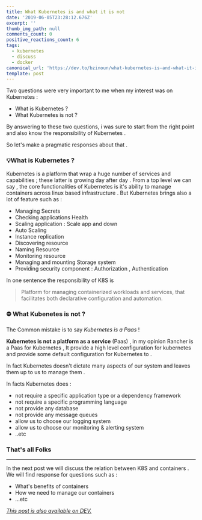 ```yaml
---
title: What Kubernetes is and what it is not
date: '2019-06-05T23:28:12.676Z'
excerpt: ''
thumb_img_path: null
comments_count: 0
positive_reactions_count: 6
tags:
  - kubernetes
  - discuss
  - docker
canonical_url: 'https://dev.to/bzinoun/what-kubernetes-is-and-what-it-is-not-1kkd'
template: post
---
```

Two questions were very important to me when my interest was on Kubernetes : 

- What is Kubernetes ?
- What Kubernetes is not  ?

By answering to these two questions, i was sure to start from the right point and also know the responsibility of Kubernetes . 

So let's make a pragmatic responses about that . 

### 💡What is Kubernetes ?

Kubernetes is a platform that wrap a huge number of services and capabilities ; these latter is growing day after day . 
From a top level we can say , the core functionalities of Kubernetes  is it's ability to manage containers across linux based infrastructure . 
But Kubernetes brings also a lot of feature such as : 

- Managing Secrets
- Checking applications Health
- Scaling application : Scale app and down
- Auto Scaling
- Instance replication
- Discovering resource
- Naming Resource
- Monitoring resource
- Managing and mounting Storage system
- Providing security component : Authorization , Authentication

In one sentence the responsibility of K8S is 

> Platform for managing containerized workloads and services, that facilitates both declarative configuration and automation.

### ⛔️ What Kubenetes is not ?

The Common mistake is to say  *Kubernetes is a Paas* ! 

**Kubernetes is not a platform as a service** (Paas) , in my opinion  Rancher is a Paas for Kubernetes  , It provide a high level configuration for kubernetes and provide some default configuration for Kubernetes to . 

In fact  Kubernetes doesn't dictate many aspects of our system and leaves them up to us to manage them . 

In facts Kubernetes does  : 

- not require a specific application type or a dependency framework
- not require a specific programming language
- not provide any database
- not provide any message queues
- allow us to choose our logging system
- allow us to choose our monitoring  & alerting system
- ..etc

### That's all Folks

---

In the next post we will discuss the relation between K8S and containers . We will find response for questions such as : 

- What's benefits of containers
- How we need to manage our containers
- ...etc

*[This post is also available on DEV.](https://dev.to/bzinoun/what-kubernetes-is-and-what-it-is-not-1kkd)*


<script>
const parent = document.getElementsByTagName('head')[0];
const script = document.createElement('script');
script.type = 'text/javascript';
script.src = 'https://cdnjs.cloudflare.com/ajax/libs/iframe-resizer/4.1.1/iframeResizer.min.js';
script.charset = 'utf-8';
script.onload = function() {
    window.iFrameResize({}, '.liquidTag');
};
parent.appendChild(script);
</script>    
